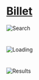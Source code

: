 # [Billet](http://crcn.dk/billet)
![Search](https://github.com/casrou/dsb/blob/master/search.PNG)
#
![Loading](https://github.com/casrou/dsb/blob/master/loading.PNG)
#
![Results](https://github.com/casrou/dsb/blob/master/result.PNG)
